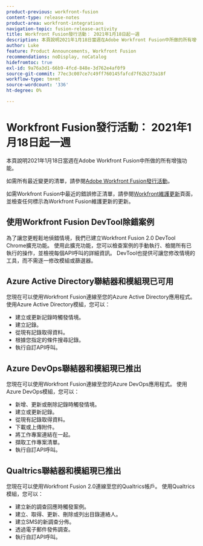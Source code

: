 ```yaml
---
product-previous: workfront-fusion
content-type: release-notes
product-area: workfront-integrations
navigation-topic: fusion-release-activity
title: Workfront Fusion發行活動： 2021年1月18日起一週
description: 本頁說明2021年1月18日當週在Adobe Workfront Fusion中所做的所有增強功能。
author: Luke
feature: Product Announcements, Workfront Fusion
recommendations: noDisplay, noCatalog
hidefromtoc: true
exl-id: 9a76a3d1-66b9-4fcd-848e-3d762e4af0f9
source-git-commit: 77ec3c007ce7c49ff760145fafcd7f62b273a18f
workflow-type: tm+mt
source-wordcount: '336'
ht-degree: 0%

---
```


# Workfront Fusion發行活動： 2021年1月18日起一週

本頁說明2021年1月18日當週在Adobe Workfront Fusion中所做的所有增強功能。

如需所有最近變更的清單，請參閱[Adobe Workfront Fusion發行活動](/help/workfront-fusion/fusion-product-releases/fusion-release-activity.md)。

如需Workfront Fusion中最近的錯誤修正清單，請參閱[Workfront維護更新](https://experienceleague.adobe.com/docs/workfront-known-issues/releases/current-updates.html?lang=zh-Hant)頁面，並檢查任何標示為Workfront Fusion維護更新的更新。

## 使用Workfront Fusion DevTool除錯案例

為了讓您更輕鬆地偵錯情境，我們已建立Workfront Fusion 2.0 DevTool Chrome擴充功能。 使用此擴充功能，您可以檢查案例的手動執行、檢閱所有已執行的操作，並檢視每個API呼叫的詳細資訊。 DevTool也提供可讓您修改情境的工具，而不需逐一修改模組或篩選器。

## Azure Active Directory聯結器和模組現已可用

您現在可以使用Workfront Fusion連線至您的Azure Active Directory應用程式。 使用Azure Active Directory模組，您可以：

* 建立或更新記錄時觸發情境。
* 建立記錄。
* 從現有記錄取得資料。
* 根據您指定的條件搜尋記錄。
* 執行自訂API呼叫。

## Azure DevOps聯結器和模組現已推出

您現在可以使用Workfront Fusion連線至您的Azure DevOps應用程式。 使用Azure DevOps模組，您可以：

* 新增、更新或刪除記錄時觸發情境。
* 建立或更新記錄。
* 從現有記錄取得資料。
* 下載或上傳附件。
* 將工作專案連結在一起。
* 擷取工作專案清單。
* 執行自訂API呼叫。

## Qualtrics聯結器和模組現已推出

您現在可以使用Workfront Fusion 2.0連線至您的Qualtrics帳戶。 使用Qualtrics模組，您可以：

* 建立新的調查回應時觸發案例。
* 建立、取得、更新、刪除或列出目錄連絡人。
* 建立SMS的新調查分佈。
* 透過電子郵件發佈調查。
* 執行自訂API呼叫。
